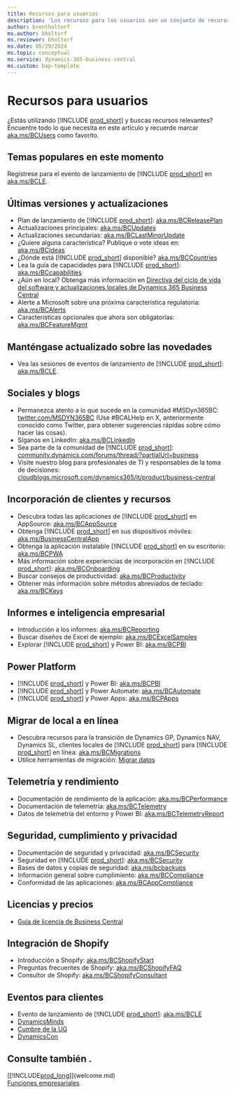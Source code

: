 ```yaml
---
title: Recursos para usuarios
description: 'Los recursos para los usuarios son un conjunto de recursos, servicios y herramientas para utilizar Business Central.'
author: brentholtorf
ms.author: bholtorf
ms.reviewer: bholtorf
ms.date: 05/29/2024
ms.topic: conceptual
ms.service: dynamics-365-business-central
ms.custom: bap-template
---
```


# Recursos para usuarios

¿Estás utilizando [!INCLUDE [prod_short](includes/prod_short.md)] y buscas recursos relevantes? Encuentre todo lo que necesita en este artículo y recuerde marcar [aka.ms/BCUsers](https://aka.ms/BCUsers) como favorito.

## Temas populares en este momento

Regístrese para el evento de lanzamiento de [!INCLUDE [prod_short](includes/prod_short.md)] en [aka.ms/BCLE](https://aka.ms/BCLE).

## Últimas versiones y actualizaciones  

- Plan de lanzamiento de [!INCLUDE [prod_short](includes/prod_short.md)]: [aka.ms/BCReleasePlan](https://aka.ms/BCReleasePlan) 
- Actualizaciones principales: [aka.ms/BCUpdates](https://aka.ms/BCUpdates)
- Actualizaciones secundarias: [aka.ms/BCLastMinorUpdate](https://aka.ms/BCLastMinorUpdate) 
- ¿Quiere alguna característica? Publique o vote ideas en: [aka.ms/BCIdeas](https://aka.ms/BCIdeas) 
- ¿Dónde está [!INCLUDE [prod_short](includes/prod_short.md)] disponible? [aka.ms/BCCountries](https://aka.ms/BCCountries)
- Lea la guía de capacidades para [!INCLUDE [prod_short](includes/prod_short.md)]: [aka.ms/BCcapabilities](https://aka.ms/BCcapabilities)
- ¿Aún en local? Obtenga más información en [Directiva del ciclo de vida del software y actualizaciones locales de Dynamics 365 Business Central](/dynamics365/business-central/dev-itpro/terms/lifecycle-policy-on-premises)
- Alerte a Microsoft sobre una próxima característica regulatoria: [aka.ms/BCAlerts](https://aka.ms/BCAlerts)
- Características opcionales que ahora son obligatorias: [aka.ms/BCFeatureMgmt](https://aka.ms/BCFeatureMgmt)

## Manténgase actualizado sobre las novedades

- Vea las sesiones de eventos de lanzamiento de [!INCLUDE [prod_short](includes/prod_short.md)]: [aka.ms/BCLE](https://aka.ms/BCLE).

## Sociales y blogs

- Permanezca atento a lo que sucede en la comunidad #MSDyn365BC: [twitter.com/MSDYN365BC](https://twitter.com/MSDYN365BC) (Use #BCALHelp en X, anteriormente conocido como Twitter, para obtener sugerencias rápidas sobre cómo hacer las cosas). 
- Síganos en LinkedIn: [aka.ms/BCLinkedIn](https://aka.ms/BCLinkedIn)
- Sea parte de la comunidad de [!INCLUDE [prod_short](includes/prod_short.md)]: [community.dynamics.com/forums/thread/?partialUrl=business](https://community.dynamics.com/forums/thread/?partialUrl=business) 
- Visite nuestro blog para profesionales de TI y responsables de la toma de decisiones: [cloudblogs.microsoft.com/dynamics365/it/product/business-central](https://www.microsoft.com/en-us/dynamics-365/blog/business-leader/product/dynamics-365-business-central/)

## Incorporación de clientes y recursos

- Descubra todas las aplicaciones de [!INCLUDE [prod_short](includes/prod_short.md)] en AppSource: [aka.ms/BCAppSource](https://appsource.microsoft.com/marketplace/apps?page=1&product=dynamics-365-business-central)
- Obtenga [!INCLUDE [prod_short](includes/prod_short.md)] en sus dispositivos móviles: [aka.ms/BusinessCentralApp](https://aka.ms/BusinessCentralApp)
- Obtenga la aplicación instalable [!INCLUDE [prod_short](includes/prod_short.md)] en su escritorio: [aka.ms/BCPWA](https://aka.ms/BCPWA)
- Más información sobre experiencias de incorporación en [!INCLUDE [prod_short](includes/prod_short.md)]: [aka.ms/BCOnboarding](https://aka.ms/bconboarding)
- Buscar consejos de productividad: [aka.ms/BCProductivity](https://aka.ms/BCProductivity) 
- Obtener más información sobre métodos abreviados de teclado: [aka.ms/BCKeys](https://aka.ms/BCKeys)

## Informes e inteligencia empresarial

- Introducción a los informes: [aka.ms/BCReporting](https://aka.ms/BCReporting)
- Buscar diseños de Excel de ejemplo: [aka.ms/BCExcelSamples](https://aka.ms/BCExcelSamples)
- Explorar [!INCLUDE [prod_short](includes/prod_short.md)] y Power BI: [aka.ms/BCPBI](https://aka.ms/BCPBI)

## Power Platform

- [!INCLUDE [prod_short](includes/prod_short.md)] y Power BI: [aka.ms/BCPBI](https://aka.ms/BCPBI)
- [!INCLUDE [prod_short](includes/prod_short.md)] y Power Automate: [aka.ms/BCAutomate](https://aka.ms/BCAutomate) 
- [!INCLUDE [prod_short](includes/prod_short.md)] y Power Apps: [aka.ms/BCPApps](https://aka.ms/BCPApps)

## Migrar de local a en línea

- Descubra recursos para la transición de Dynamics GP, Dynamics NAV, Dynamics SL, clientes locales de [!INCLUDE [prod_short](includes/prod_short.md)] para [!INCLUDE [prod_short](includes/prod_short.md)] en línea: [aka.ms/BCMigrations](https://aka.ms/BCMigrations)  
- Utilice herramientas de migración: [Migrar datos](/dynamics365/business-central/dev-itpro/administration/migrate-data) 

## Telemetría y rendimiento

- Documentación de rendimiento de la aplicación: [aka.ms/BCPerformance](https://aka.ms/BCPerformance)
- Documentación de telemetría: [aka.ms/BCTelemetry](https://aka.ms/BCTelemetry) 
- Datos de telemetría del entorno y Power BI: [aka.ms/BCTelemetryReport](https://aka.ms/BCTelemetryReport) 

## Seguridad, cumplimiento y privacidad

- Documentación de seguridad y privacidad: [aka.ms/BCSecurity](https://aka.ms/BCSecurity) 
- Seguridad en [!INCLUDE [prod_short](includes/prod_short.md)]: [aka.ms/BCSecurity](https://aka.ms/BCSecurity)
- Bases de datos y copias de seguridad: [aka.ms/bcbackups](https://aka.ms/BCBackups)
- Información general sobre cumplimiento: [aka.ms/BCCompliance](https://aka.ms/BCCompliance)
- Conformidad de las aplicaciones: [aka.ms/BCAppCompliance](https://aka.ms/BCAppCompliance)

## Licencias y precios

- [Guía de licencia de Business Central](https://go.microsoft.com/fwlink/?LinkId=866544&clcid=0x409)

## Integración de Shopify

- Introducción a Shopify: [aka.ms/BCShopifyStart](https://aka.ms/BCShopifyStart)
- Preguntas frecuentes de Shopify: [aka.ms/BCShopifyFAQ](https://aka.ms/BCShopifyFAQ)
- Consultor de Shopify: [aka.ms/BCShopifyConsultant](https://aka.ms/BCShopifyConsultant)

## Eventos para clientes

- Evento de lanzamiento de [!INCLUDE [prod_short](includes/prod_short.md)]: [aka.ms/BCLE](https://aka.ms/BCLE)
- [DynamicsMinds](https://www.dynamicsminds.com/)
- [Cumbre de la UG](https://www.summitna.com/)
- [DynamicsCon](https://dynamicscon.com/)

## Consulte también .

[[!INCLUDE[prod_long](includes/prod_long.md)]](welcome.md)  
[Funciones empresariales](across-business-functionality.md)  
